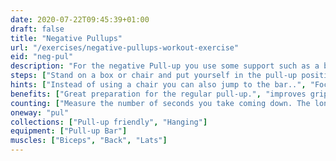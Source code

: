 ```yaml
---
date: 2020-07-22T09:45:39+01:00
draft: false
title: "Negative Pullups"
url: "/exercises/negative-pullups-workout-exercise"
eid: "neg-pul"
description: "For the negative Pull-up you use some support such as a box or chair, to raise your chin to the bar level. The exercise is focused on the descent part of the pull-up. The exercise is a good preparation for pull-ups."
steps: ["Stand on a box or chair and put yourself in the pull-up position, chin above the bar.", "Slowly straighten your arms, taking 10 to 15 seconds to come to the lower position.", "Finish only when your arms are fully extended.", "This is one repetition."]
hints: ["Instead of using a chair you can also jump to the bar..", "Focus on your form keeping your body straight and core engaged..", "Avoid balancing.."]
benefits: ["Great preparation for the regular pull-up.", "improves grip strength.", "Helps building body control and preparation."]
counting: ["Measure the number of seconds you take coming down. The longer the better. Count 'hanging exercises' in a period and include this one in your list."]
oneway: "pul"
collections: ["Pull-up friendly", "Hanging"]
equipment: ["Pull-up Bar"]
muscles: ["Biceps", "Back", "Lats"]
---
```

